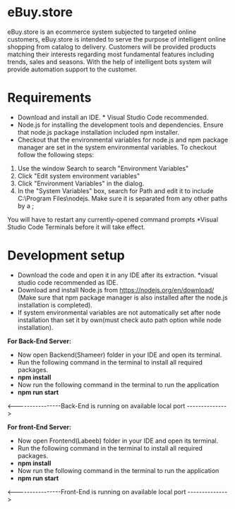 # **eBuy.store**  
eBuy.store is an ecommerce system subjected to targeted online customers, eBuy.store is intended to serve the purpose of intelligent online shopping from catalog to delivery. Customers will be provided products matching their interests regarding most fundamental features including trends, sales and seasons. With the help of intelligent bots system will provide automation support to the customer.
# **Requirements**
- Download and install an IDE. * Visual Studio Code recommended.
- Node.js for installing the development tools and dependencies. Ensure that node.js package installation included npm installer.
- Checkout that the environmental variables for node.js and npm package manager are set in the system environmental variables. To checkout follow the following steps:
1.	Use the window Search to search "Environment Variables"
2.	Click "Edit system environment variables"
3.	Click "Environment Variables" in the dialog.
4.	In the "System Variables" box, search for Path and edit it to include C:\Program Files\nodejs. Make sure it is separated from any other paths by a ;

You will have to restart any currently-opened command prompts *Visual Studio Code Terminals before it will take effect.

# **Development setup**
- Download the code and open it in any IDE after its extraction. *visual studio        code recommended as IDE.
- Download and install Node.js from https://nodejs.org/en/download/ (Make sure that npm package manager is also installed after the node.js installation is completed).
- If system environmental variables are not automatically set after node installation than set it by own(must check auto path option while node installation).

**For Back-End Server:**
  -  Now open Backend(Shameer) folder in your IDE and open its terminal.
  -  Run the following command in the terminal to install all required packages.
  -  **npm install**
  -  Now run the following command in the terminal to run the application
  -  **npm run start**

<----------------Back-End is running on available local port -------------->

**For front-End Server:**
  - Now open Frontend(Labeeb) folder in your IDE and open its terminal.
  - Run the following command in the terminal to install all required packages.
  - **npm install**
  - Now run the following command in the terminal to run the application
  - **npm run start**

<----------------Front-End is running on available local port -------------->
